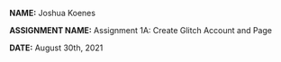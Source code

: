 **NAME:** Joshua Koenes

**ASSIGNMENT NAME:** Assignment 1A: Create Glitch Account and Page

**DATE:** August 30th, 2021


